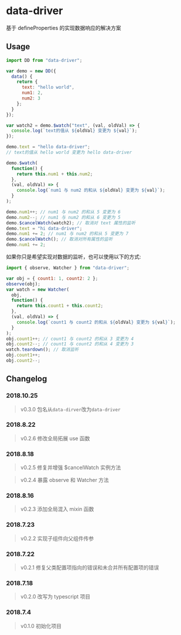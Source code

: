 # data-driver

基于 defineProperties 的实现数据响应的解决方案

## Usage

```js
import DD from "data-driver";

var demo = new DD({
  data() {
    return {
      text: "hello world",
      num1: 2,
      num2: 3
    };
  }
});

var watch2 = demo.$watch("text", (val, oldVal) => {
  console.log(`text的值从 ${oldVal} 变更为 ${val}`);
});

demo.text = "hello data-driver";
// text的值从 hello world 变更为 hello data-driver

demo.$watch(
  function() {
    return this.num1 + this.num2;
  },
  (val, oldVal) => {
    console.log(`num1 与 num2 的和从 ${oldVal} 变更为 ${val}`);
  }
);

demo.num1++; // num1 与 num2 的和从 5 变更为 6
demo.num2--; // num1 与 num2 的和从 6 变更为 5
demo.$cancelWatch(watch2); // 取消对 text 属性的监听
demo.text = "hi data-driver";
demo.num1 += 2; // num1 与 num2 的和从 5 变更为 7
demo.$cancelWatch(); // 取消对所有属性的监听
demo.num1 += 2;
```

如果你只是希望实现对数据的监听，也可以使用以下的方式:

```js
import { observe, Watcher } from "data-driver";

var obj = { count1: 1, count2: 2 };
observe(obj);
var watch = new Watcher(
  obj,
  function() {
    return this.count1 + this.count2;
  },
  (val, oldVal) => {
    console.log(`count1 与 count2 的和从 ${oldVal} 变更为 ${val}`);
  }
);
obj.count1++; // count1 与 count2 的和从 3 变更为 4
obj.count2--; // count1 与 count2 的和从 4 变更为 3
watch.teardown(); // 取消监听
obj.count1++;
obj.count2--;
```

## Changelog

### 2018.10.25
> v0.3.0 包名从`data-dirver`改为`data-driver`

### 2018.8.22
> v0.2.6 修改全局拓展 use 函数

### 2018.8.18
> v0.2.5 修复并增强 $cancelWatch 实例方法 

> v0.2.4 暴露 observe 和 Watcher 方法

### 2018.8.16

> v0.2.3 添加全局混入 mixin 函数

### 2018.7.23

> v0.2.2 实现子组件向父组件传参

### 2018.7.22

> v0.2.1 修复父类配置项指向的错误和未合并所有配置项的错误

### 2018.7.18

> v0.2.0 改写为 typescript 项目

### 2018.7.4

> v0.1.0 初始化项目
